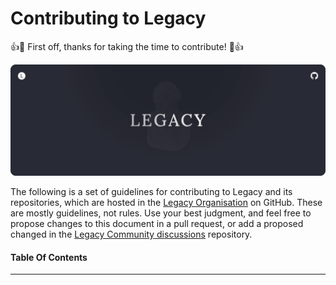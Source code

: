 # Contributing to Legacy

:+1::tada: First off, thanks for taking the time to contribute! :tada::+1:

![Welcome to the Legacy Github](https://raw.githubusercontent.com/TheLegacyNetwork/.github/main/profile/legacy-github-splash.png)

The following is a set of guidelines for contributing to Legacy and its repositories, which are hosted in the [Legacy Organisation](https://github.com/TheLegacyNetwork) on GitHub. These are mostly guidelines, not rules. Use your best judgment, and feel free to propose changes to this document in a pull request, or add a proposed changed in the [Legacy Community discussions](https://github.com/TheLegacyNetwork/community/discussions) repository.

#### Table Of Contents

---
